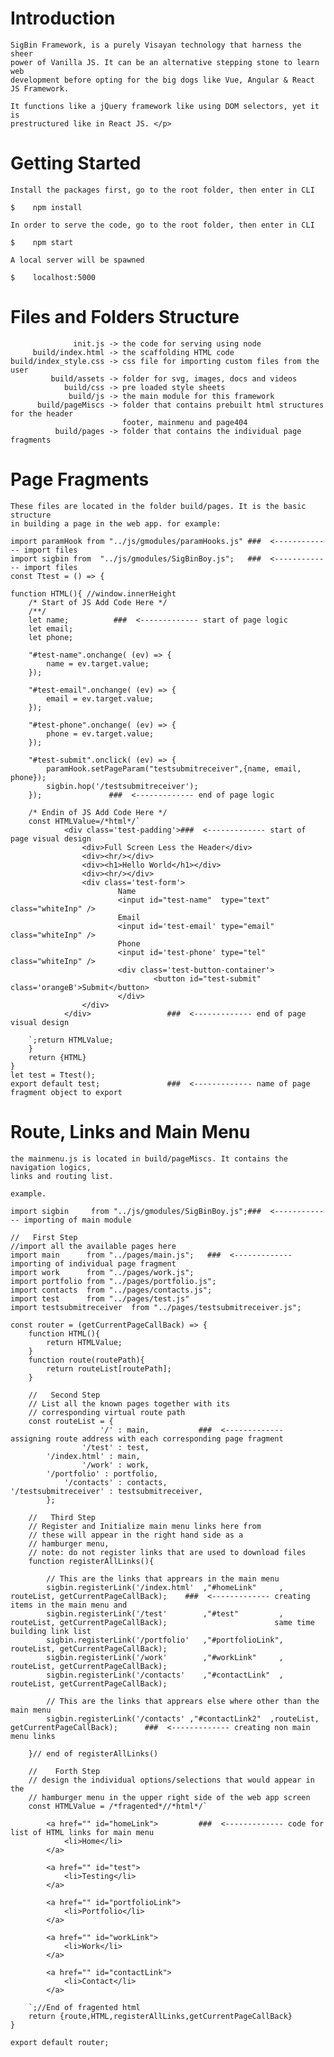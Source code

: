 # Introduction
    SigBin Framework, is a purely Visayan technology that harness the sheer 
    power of Vanilla JS. It can be an alternative stepping stone to learn web 
    development before opting for the big dogs like Vue, Angular & React JS Framework.

    It functions like a jQuery framework like using DOM selectors, yet it is 
    prestructured like in React JS. </p>

# Getting Started
    Install the packages first, go to the root folder, then enter in CLI

    $    npm install

    In order to serve the code, go to the root folder, then enter in CLI

    $    npm start

    A local server will be spawned

    $    localhost:5000

# Files and Folders Structure

                  init.js -> the code for serving using node
         build/index.html -> the scaffolding HTML code
    build/index_style.css -> css file for importing custom files from the user
             build/assets -> folder for svg, images, docs and videos
                build/css -> pre loaded style sheets
                 build/js -> the main module for this framework
          build/pageMiscs -> folder that contains prebuilt html structures for the header
                             footer, mainmenu and page404 
              build/pages -> folder that contains the individual page fragments

# Page Fragments

    These files are located in the folder build/pages. It is the basic structure
    in building a page in the web app. for example:

    import paramHook from "../js/gmodules/paramHooks.js" ###  <------------- import files
    import sigbin from  "../js/gmodules/SigBinBoy.js";   ###  <------------- import files
    const Ttest = () => {
    
    function HTML(){ //window.innerHeight
        /* Start of JS Add Code Here */
        /**/
        let name;          ###  <------------- start of page logic
        let email;
        let phone;

        "#test-name".onchange( (ev) => {
            name = ev.target.value;
        });

        "#test-email".onchange( (ev) => {
            email = ev.target.value;
        });

        "#test-phone".onchange( (ev) => {
            phone = ev.target.value;
        });

        "#test-submit".onclick( (ev) => {
            paramHook.setPageParam("testsubmitreceiver",{name, email, phone});
            sigbin.hop('/testsubmitreceiver');
        });               ###  <------------- end of page logic
        
        /* Endin of JS Add Code Here */
        const HTMLValue=/*html*/` 
                <div class='test-padding'>###  <------------- start of page visual design                      
                    <div>Full Screen Less the Header</div>
                    <div><hr/></div>
                    <div><h1>Hello World</h1></div>
                    <div><hr/></div>
                    <div class='test-form'> 
                            Name
                            <input id="test-name"  type="text"  class="whiteInp" />
                            Email
                            <input id='test-email' type="email" class="whiteInp" />
                            Phone
                            <input id='test-phone' type="tel"   class="whiteInp" />
                            <div class='test-button-container'>
                                    <button id="test-submit" class='orangeB'>Submit</button>
                            </div>
                    </div>
                </div>                 ###  <------------- end of page visual design

        `;return HTMLValue;
        }
        return {HTML}
    }
    let test = Ttest();
    export default test;               ###  <------------- name of page fragment object to export

# Route, Links and Main Menu

    the mainmenu.js is located in build/pageMiscs. It contains the navigation logics,
    links and routing list.

    example.

    import sigbin     from "../js/gmodules/SigBinBoy.js";###  <------------- importing of main module

    //   First Step
    //import all the available pages here
    import main      from "../pages/main.js";   ###  <------------- importing of individual page fragment
    import work      from "../pages/work.js";
    import portfolio from "../pages/portfolio.js";
    import contacts  from "../pages/contacts.js";
    import test      from "../pages/test.js"
    import testsubmitreceiver  from "../pages/testsubmitreceiver.js";

    const router = (getCurrentPageCallBack) => {
        function HTML(){
            return HTMLValue;
        }
        function route(routePath){
            return routeList[routePath];
        }
        
        //   Second Step
        // List all the known pages together with its
        // corresponding virtual route path
        const routeList = {
                        '/' : main,           ###  <------------- assigning route address with each corresponding page fragment
                    '/test' : test,
            '/index.html' : main,
                    '/work' : work,
            '/portfolio' : portfolio,
                '/contacts' : contacts,
    '/testsubmitreceiver' : testsubmitreceiver,
            };

        //   Third Step    
        // Register and Initialize main menu links here from 
        // these will appear in the right hand side as a 
        // hamburger menu,
        // note: do not register links that are used to download files
        function registerAllLinks(){

            // This are the links that apprears in the main menu
            sigbin.registerLink('/index.html'  ,"#homeLink"     , routeList, getCurrentPageCallBack);    ###  <------------- creating items in the main menu and
            sigbin.registerLink('/test'        ,"#test"         , routeList, getCurrentPageCallBack);                        same time building link list
            sigbin.registerLink('/portfolio'   ,"#portfolioLink", routeList, getCurrentPageCallBack);
            sigbin.registerLink('/work'        ,"#workLink"     , routeList, getCurrentPageCallBack);
            sigbin.registerLink('/contacts'    ,"#contactLink"  , routeList, getCurrentPageCallBack);

            // This are the links that apprears else where other than the main menu
            sigbin.registerLink('/contacts' ,"#contactLink2"  ,routeList, getCurrentPageCallBack);      ###  <------------- creating non main menu links

        }// end of registerAllLinks()

        //    Forth Step
        // design the individual options/selections that would appear in the 
        // hamburger menu in the upper right side of the web app screen 
        const HTMLValue = /*fragented*//*html*/`

            <a href="" id="homeLink">         ###  <------------- code for list of HTML links for main menu
                <li>Home</li>
            </a>

            <a href="" id="test">
                <li>Testing</li>
            </a>

            <a href="" id="portfolioLink">
                <li>Portfolio</li>
            </a>
            
            <a href="" id="workLink">
                <li>Work</li>
            </a>
            
            <a href="" id="contactLink">
                <li>Contact</li>
            </a> 

        `;//End of fragented html
        return {route,HTML,registerAllLinks,getCurrentPageCallBack}
    }

    export default router;


